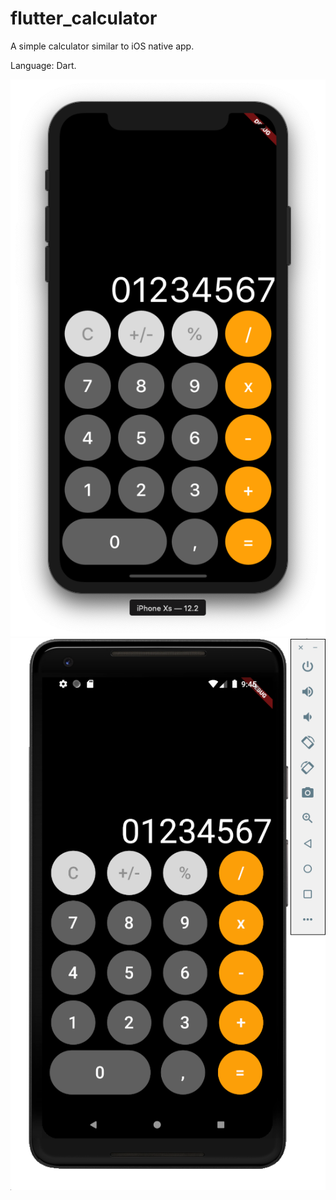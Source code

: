 # flutter_calculator

A simple calculator similar to iOS native app.

Language: Dart.


![calculatoriOS](images/calculatoriOS.png)
![calculatorAndroid](images/calculatorAndroid.png)